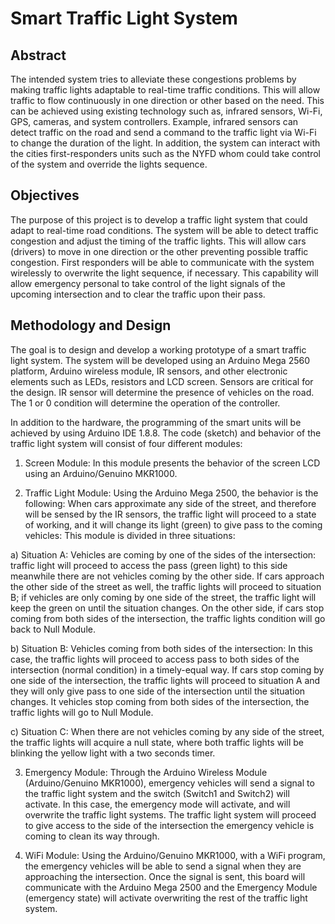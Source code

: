 # Smart Traffic Light System

## Abstract

The intended system tries to alleviate these congestions problems by making traffic lights adaptable to real-time traffic conditions. This will allow traffic to flow continuously 
in one direction or other based on the need. This can be achieved using existing technology such as, infrared sensors, Wi-Fi, GPS, cameras, and system controllers. Example, 
infrared sensors can detect traffic on the road and send a command to the traffic light via Wi-Fi to change the duration of the light. In addition, the system can interact with 
the cities first-responders units such as the NYFD whom could take control of the system and override the lights sequence.

## Objectives

The purpose of this project is to develop a traffic light system that could adapt to real-time road conditions. The system will be able to detect traffic congestion and adjust the
timing of the traffic lights. This will allow cars (drivers) to move in one direction or the other preventing possible traffic congestion. First responders will be able to 
communicate with the system wirelessly to overwrite the light sequence, if necessary. This capability will allow emergency personal to take control of the light signals of the 
upcoming intersection and to clear the traffic upon their pass.

## Methodology and Design

The goal is to design and develop a working prototype of a smart traffic light system. The system will be developed using an Arduino Mega 2560 platform, Arduino wireless module, 
IR sensors, and other electronic elements such as LEDs, resistors and LCD screen. Sensors are critical for the design. IR sensor will determine the presence of vehicles on the
road. The 1 or 0 condition will determine the operation of the controller.

In addition to the hardware, the programming of the smart units will be achieved by using Arduino IDE 1.8.8. The code (sketch) and behavior of the traffic light system will 
consist of four different modules: 

1)	Screen Module: In this module presents the behavior of the screen LCD using an Arduino/Genuino MKR1000. 

2)	Traffic Light Module: Using the Arduino Mega 2500, the behavior is the following: When cars approximate any side of the street, and therefore will be sensed by the IR 
sensors, the traffic light will proceed to a state of working, and it will change its light (green) to give pass to the coming vehicles: This module is divided in three 
situations:

a)	Situation A: Vehicles are coming by one of the sides of the intersection: traffic light will proceed to access the pass (green light) to this side meanwhile there are not 
vehicles coming by the other side. If cars approach the other side of the street as well, the traffic lights will proceed to situation B; if vehicles are only coming by one 
side of the street, the traffic light will keep the green on until the situation changes. On the other side, if cars stop coming from both sides of the intersection, the traffic
lights condition will go back to Null Module.

b)	Situation B: Vehicles coming from both sides of the intersection: In this case, the traffic lights will proceed to access pass to both sides of the intersection (normal 
condition) in a timely-equal way. If cars stop coming by one side of the intersection, the traffic lights will proceed to situation A and they will only give pass to one side 
of the intersection until the situation changes. It vehicles stop coming from both sides of the intersection, the traffic lights will go to Null Module.

c)	Situation C: When there are not vehicles coming by any side of the street, the traffic lights will acquire a null state, where both traffic lights will be blinking the 
yellow light with a two seconds timer.

3)	Emergency Module: Through the Arduino Wireless Module (Arduino/Genuino MKR1000), emergency vehicles will send a signal to the traffic light system and the switch (Switch1 
and Switch2) will activate. In this case, the emergency mode will activate, and will overwrite the traffic light systems. The traffic light system will proceed to give access 
to the side of the intersection the emergency vehicle is coming to clean its way through. 

4)	WiFi Module: Using the Arduino/Genuino MKR1000, with a WiFi program, the emergency vehicles will be able to send a signal when they are approaching the intersection. Once 
the signal is sent, this board will communicate with the Arduino Mega 2500 and the Emergency Module (emergency state) will activate overwriting the rest of the traffic light 
system.



